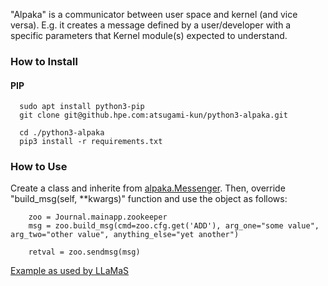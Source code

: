 "Alpaka" is a communicator between user space and kernel (and vice versa). E.g. it creates a message defined by a user/developer with a specific parameters that Kernel module(s) expected to understand.

### How to Install

#### PIP

```
  sudo apt install python3-pip
  git clone git@github.hpe.com:atsugami-kun/python3-alpaka.git

  cd ./python3-alpaka
  pip3 install -r requirements.txt
```


### How to Use

Create a class and inherite from [alpaka.Messenger](https://github.com/linux-genz/python3-alpaka/blob/master/alpaka/messenger.py). Then, override "build_msg(self, \*\*kwargs)" function and use the object as follows:

```
    zoo = Journal.mainapp.zookeeper
    msg = zoo.build_msg(cmd=zoo.cfg.get('ADD'), arg_one="some value", arg_two="other value", anything_else="yet another")
    
    retval = zoo.sendmsg(msg)
```

[Example as used by LLaMaS](https://github.com/linux-genz/llamas/blob/master/llamas/blueprints/device/blueprint.py)
